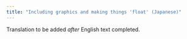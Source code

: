 ```yaml
---
title: "Including graphics and making things 'float' (Japanese)"
---
```

Translation to be added _after_ English text completed.
